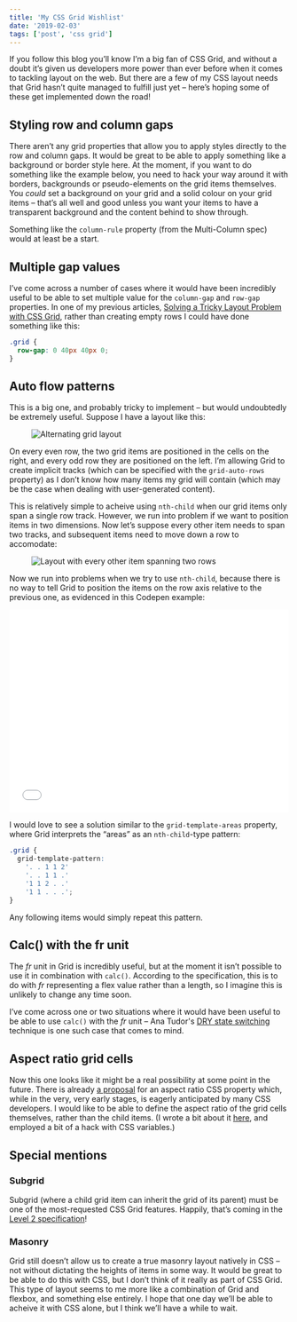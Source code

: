 ```yaml
---
title: 'My CSS Grid Wishlist'
date: '2019-02-03'
tags: ['post', 'css grid']
---
```


If you follow this blog you’ll know I’m a big fan of CSS Grid, and without a doubt it’s given us developers more power than ever before when it comes to tackling layout on the web. But there are a few of my CSS layout needs that Grid hasn’t quite managed to fulfill just yet – here’s hoping some of these get implemented down the road!

## Styling row and column gaps

There aren’t any grid properties that allow you to apply styles directly to the row and column gaps. It would be great to be able to apply something like a background or border style here. At the moment, if you want to do something like the example below, you need to hack your way around it with borders, backgrounds or pseudo-elements on the grid items themselves. You _could_ set a background on your grid and a solid colour on your grid items – that’s all well and good unless you want your items to have a transparent background and the content behind to show through.

Something like the `column-rule` property (from the Multi-Column spec) would at least be a start.

## Multiple gap values

I’ve come across a number of cases where it would have been incredibly useful to be able to set multiple value for the `column-gap` and `row-gap` properties. In one of my previous articles, [Solving a Tricky Layout Problem with CSS Grid](https://css-irl.info/solving-a-tricky-layout-problem/), rather than creating empty rows I could have done something like this:

```css
.grid {
  row-gap: 0 40px 40px 0;
}
```

## Auto flow patterns

This is a big one, and probably tricky to implement – but would undoubtedly be extremely useful. Suppose I have a layout like this:

<figure>
  <img src="my-css-grid-wishlist-01.png" alt="Alternating grid layout">
</figure>

On every even row, the two grid items are positioned in the cells on the right, and every odd row they are positioned on the left. I’m allowing Grid to create implicit tracks (which can be specified with the `grid-auto-rows` property) as I don’t know how many items my grid will contain (which may be the case when dealing with user-generated content).

This is relatively simple to acheive using `nth-child` when our grid items only span a single row track. However, we run into problem if we want to position items in two dimensions. Now let’s suppose every other item needs to span two tracks, and subsequent items need to move down a row to accomodate:

<figure>
  <img src="my-css-grid-wishlist-02.png" alt="Layout with every other item spanning two rows">
</figure>

Now we run into problems when we try to use `nth-child`, because there is no way to tell Grid to position the items on the row axis relative to the previous one, as evidenced in this Codepen example:

<iframe height="365" style="width: 100%;" scrolling="no" title="Grid auto flow problems" src="//codepen.io/michellebarker/embed/rPzLoV/?height=365&theme-id=0&default-tab=result" frameborder="no" allowtransparency="true" allowfullscreen="true">
  See the Pen <a href='https://codepen.io/michellebarker/pen/rPzLoV/'>Grid auto flow problems</a> by Michelle Barker
  (<a href='https://codepen.io/michellebarker'>@michellebarker</a>) on <a href='https://codepen.io'>CodePen</a>.
</iframe>

I would love to see a solution similar to the `grid-template-areas` property, where Grid interprets the “areas” as an `nth-child`-type pattern:

```css
.grid {
  grid-template-pattern:
    '. . 1 1 2'
    '. . 1 1 .'
    '1 1 2 . .'
    '1 1 . . .';
}
```

Any following items would simply repeat this pattern.

## Calc() with the fr unit

The _fr_ unit in Grid is incredibly useful, but at the moment it isn’t possible to use it in combination with `calc()`. According to the specification, this is to do with _fr_ representing a flex value rather than a length, so I imagine this is unlikely to change any time soon.

I’ve come across one or two situations where it would have been useful to be able to use `calc()` with the _fr_ unit – Ana Tudor's [DRY state switching](https://css-tricks.com/dry-state-switching-with-css-variables-fallbacks-and-invalid-values/) technique is one such case that comes to mind.

## Aspect ratio grid cells

Now this one looks like it might be a real possibility at some point in the future. There is already [a proposal](https://github.com/tomhodgins/aspect-ratio-spec) for an aspect ratio CSS property which, while in the very, very early stages, is eagerly anticipated by many CSS developers. I would like to be able to define the aspect ratio of the grid cells themselves, rather than the child items. (I wrote a bit about it [here](https://css-irl.info/aspect-ratio-cells/), and employed a bit of a hack with CSS variables.)

## Special mentions

### Subgrid

Subgrid (where a child grid item can inherit the grid of its parent) must be one of the most-requested CSS Grid features. Happily, that’s coming in the [Level 2 specification](https://www.w3.org/TR/css-grid-2/#subgrids)!

### Masonry

Grid still doesn’t allow us to create a true masonry layout natively in CSS – not without dictating the heights of items in some way. It would be great to be able to do this with CSS, but I don’t think of it really as part of CSS Grid. This type of layout seems to me more like a combination of Grid and flexbox, and something else entirely. I hope that one day we’ll be able to acheive it with CSS alone, but I think we’ll have a while to wait.
